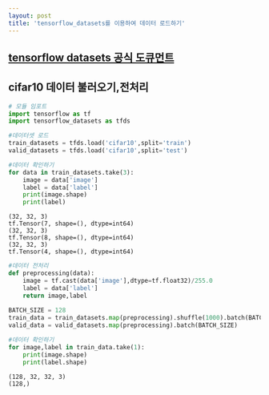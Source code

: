 ```yaml
---
layout: post
title: 'tensorflow_datasets를 이용하여 데이터 로드하기'
---
```




## [tensorflow datasets 공식 도큐먼트](https://www.tensorflow.org/datasets)

## cifar10 데이터 불러오기,전처리


```python
# 모듈 임포트
import tensorflow as tf
import tensorflow_datasets as tfds
```


```python
#데이터셋 로드
train_datasets = tfds.load('cifar10',split='train')
valid_datasets = tfds.load('cifar10',split='test')
```


```python
#데이터 확인하기
for data in train_datasets.take(3):
    image = data['image']
    label = data['label']
    print(image.shape)
    print(label)
```

    (32, 32, 3)
    tf.Tensor(7, shape=(), dtype=int64)
    (32, 32, 3)
    tf.Tensor(8, shape=(), dtype=int64)
    (32, 32, 3)
    tf.Tensor(4, shape=(), dtype=int64)



```python
#데이터 전처리
def preprocessing(data):
    image = tf.cast(data['image'],dtype=tf.float32)/255.0
    label = data['label']
    return image,label
    
BATCH_SIZE = 128
train_data = train_datasets.map(preprocessing).shuffle(1000).batch(BATCH_SIZE)
valid_data = valid_datasets.map(preprocessing).batch(BATCH_SIZE)
```


```python
#데이터 확인하기
for image,label in train_data.take(1):
    print(image.shape)
    print(label.shape)
```

    (128, 32, 32, 3)
    (128,)

